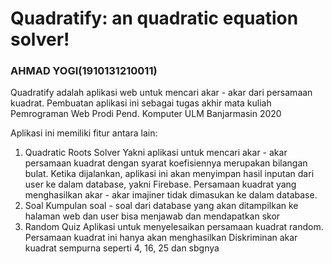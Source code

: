 # Quadratify: an quadratic equation solver!
### AHMAD YOGI(1910131210011)
Quadratify adalah aplikasi web untuk mencari akar - akar dari persamaan kuadrat. Pembuatan aplikasi ini sebagai tugas akhir mata kuliah Pemrograman Web Prodi Pend. Komputer ULM Banjarmasin 2020

Aplikasi ini memiliki fitur antara lain:
1. Quadratic Roots Solver
Yakni aplikasi untuk mencari akar - akar persamaan kuadrat dengan syarat koefisiennya merupakan bilangan bulat.
Ketika dijalankan, aplikasi ini akan menyimpan hasil inputan dari user ke dalam database, yakni Firebase.
Persamaan kuadrat yang menghasilkan akar - akar imajiner tidak dimasukan ke dalam database.
2. Soal
Kumpulan soal - soal dari database yang akan ditampilkan ke halaman web dan user bisa menjawab dan mendapatkan skor
3. Random Quiz
Aplikasi untuk menyelesaikan persamaan kuadrat random.
Persamaan kuadrat ini hanya akan menghasilkan Diskriminan akar kuadrat sempurna seperti 4, 16, 25 dan sbgnya
